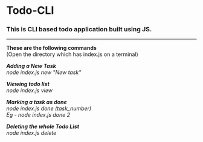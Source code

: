 # Todo-CLI
### This is CLI based todo application built using JS.
---
**These are the following commands**<br>
(Open the directory which has index.js on a terminal)

***Adding a New Task***<br>
*node index.js new "New task"*

***Viewing todo list***<br>
*node index.js view*

***Marking a task as done***<br>
*node index.js done (task_number)*<br>
*Eg - node index.js done 2*

***Deleting the whole Todo List***<br>
*node index.js delete*